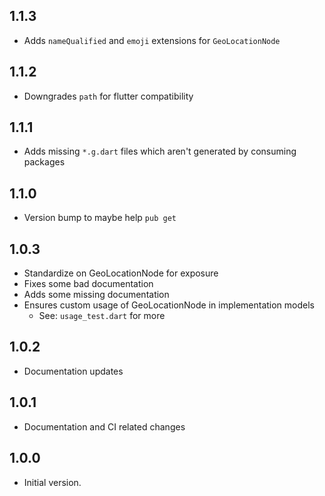 ## 1.1.3

- Adds `nameQualified` and `emoji` extensions for `GeoLocationNode`


## 1.1.2

- Downgrades `path` for flutter compatibility

## 1.1.1

- Adds missing `*.g.dart` files which aren't generated by consuming packages

## 1.1.0

- Version bump to maybe help `pub get`

## 1.0.3

- Standardize on GeoLocationNode for exposure
- Fixes some bad documentation
- Adds some missing documentation
- Ensures custom usage of GeoLocationNode in implementation models
  - See: `usage_test.dart` for more

## 1.0.2

- Documentation updates

## 1.0.1

- Documentation and CI related changes

## 1.0.0

- Initial version.
